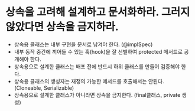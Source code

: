 # 상속을 고려해 설계하고 문서화하라. 그러지 않았다면 상속을 금지하라.

- 상속용 클래스는 내부 구현을 문서로 남겨야 한다. (@implSpec)
- 내부 동작 중간에 끼어들 수 있는 훅(hook)을 잘 선별하여 protected 메서드로 공개해야 한다.
- 상속용으로 설계한 클래스는 배포 전에 반드시 하위 클래스를 만들어 검증해야 한다.
- 상속용 클래스의 생성자는 재정의 가능한 메서드를 호출해서는 안된다. (Cloneable, Serializable)
- 상속용으로 설계한 클래스가 아니라면 상속을 금지한다. (final클래스, private 생성)
